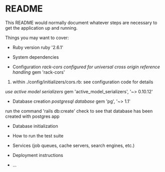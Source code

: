 # README

This README would normally document whatever steps are necessary to get the
application up and running.

Things you may want to cover:

* Ruby version
ruby '2.6.1'

* System dependencies

* Configuration
*rack-cors configured for universal cross origin reference handling*
gem 'rack-cors'
1. within ./config/initializers/cors.rb: see configuration code for details

*use active model serializers*
gem 'active_model_serializers', '~> 0.10.12'

* Database creation
*postgresql database*
gem 'pg', '~> 1.1'

run the command 'rails db:create'
check to see that database has been created with postgres app

* Database initialization

* How to run the test suite

* Services (job queues, cache servers, search engines, etc.)

* Deployment instructions

* ...
